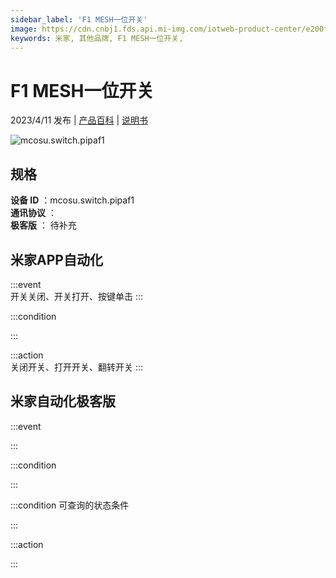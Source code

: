 ```yaml
---
sidebar_label: 'F1 MESH一位开关'
image: https://cdn.cnbj1.fds.api.mi-img.com/iotweb-product-center/e200f8294e0fd5e67e3662383d5cda5a_1665040246753.png?GalaxyAccessKeyId=AKVGLQWBOVIRQ3XLEW&Expires=9223372036854775807&Signature=r+5rzA69Y5htpvrOUGHq4MOBEzc=
keywords: 米家, 其他品牌, F1 MESH一位开关, 
---
```

# F1 MESH一位开关

2023/4/11 发布 | [产品百科](https://home.mi.com/webapp/content/baike/product/index.html?model=mcosu.switch.pipaf1/) | [说明书](https://home.mi.com/views/introduction.html?model=mcosu.switch.pipaf1&region=cn)

![mcosu.switch.pipaf1](https://cdn.cnbj1.fds.api.mi-img.com/iotweb-product-center/e200f8294e0fd5e67e3662383d5cda5a_1665040246753.png?GalaxyAccessKeyId=AKVGLQWBOVIRQ3XLEW&Expires=9223372036854775807&Signature=r+5rzA69Y5htpvrOUGHq4MOBEzc=)

## 规格  
> 
**设备 ID** ：mcosu.switch.pipaf1  
**通讯协议** ：  
**极客版**  ： 待补充 


## 米家APP自动化  

:::event  
开关关闭、开关打开、按键单击
:::

:::condition  

:::

:::action   
关闭开关、打开开关、翻转开关
:::

## 米家自动化极客版  

:::event  

:::

:::condition  

:::

:::condition 可查询的状态条件  

:::

:::action  

:::

        
